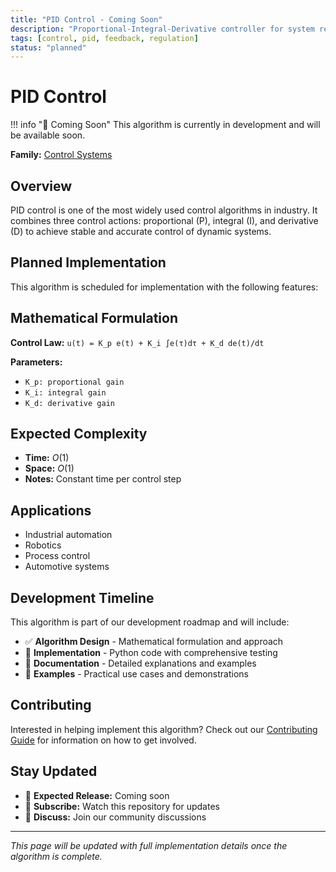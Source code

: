 ```yaml
---
title: "PID Control - Coming Soon"
description: "Proportional-Integral-Derivative controller for system regulation"
tags: [control, pid, feedback, regulation]
status: "planned"
---
```


# PID Control

!!! info "🚧 Coming Soon"
    This algorithm is currently in development and will be available soon.

**Family:** [Control Systems](index.md)

## Overview

PID control is one of the most widely used control algorithms in industry. It combines three control actions: proportional (P), integral (I), and derivative (D) to achieve stable and accurate control of dynamic systems.

## Planned Implementation

This algorithm is scheduled for implementation with the following features:

## Mathematical Formulation

**Control Law:** `u(t) = K_p e(t) + K_i ∫e(τ)dτ + K_d de(t)/dt`

**Parameters:**
- `K_p: proportional gain`
- `K_i: integral gain`
- `K_d: derivative gain`

## Expected Complexity

- **Time:** $O(1)$
- **Space:** $O(1)$
- **Notes:** Constant time per control step

## Applications

- Industrial automation
- Robotics
- Process control
- Automotive systems

## Development Timeline

This algorithm is part of our development roadmap and will include:

- ✅ **Algorithm Design** - Mathematical formulation and approach
- 🚧 **Implementation** - Python code with comprehensive testing
- 🚧 **Documentation** - Detailed explanations and examples
- 🚧 **Examples** - Practical use cases and demonstrations

## Contributing

Interested in helping implement this algorithm? Check out our [Contributing Guide](../../contributing.md) for information on how to get involved.

## Stay Updated

- 📅 **Expected Release:** Coming soon
- 🔔 **Subscribe:** Watch this repository for updates
- 💬 **Discuss:** Join our community discussions

---

*This page will be updated with full implementation details once the algorithm is complete.*
